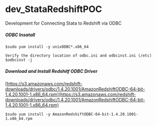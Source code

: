 # dev_StataRedshiftPOC
Development for Connecting Stata to Redshift via ODBC

##### ODBC Insatall
```
$sudo yum install -y unixODBC*.x86_64

Verify the directory location of odbc.ini and odbcinst.ini (/etc)
$odbcinst -j
```

##### Download and Install Redshitf ODBC Driver
[https://s3.amazonaws.com/redshift-downloads/drivers/odbc/1.4.20.1001/AmazonRedshiftODBC-64-bit-1.4.20.1001-1.x86_64.rpm](https://s3.amazonaws.com/redshift-downloads/drivers/odbc/1.4.20.1001/AmazonRedshiftODBC-64-bit-1.4.20.1001-1.x86_64.rpm) <br/>

```
$sudo yum install -y AmazonRedshiftODBC-64-bit-1.4.20.1001-1.x86_64.rpm
```

